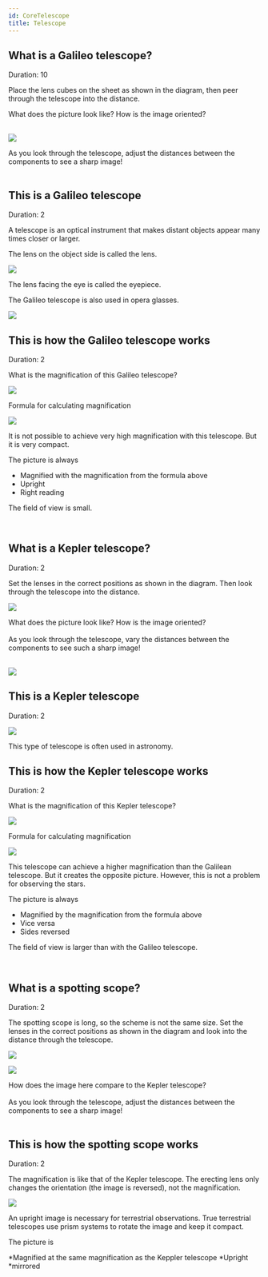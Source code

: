 ```yaml
---
id: CoreTelescope
title: Telescope
---
```

## What is a Galileo telescope?
Duration: 10

Place the lens cubes on the sheet as shown in the diagram, then peer through the telescope into the distance.

<div class="alert info">
What does the picture look like?
How is the image oriented?
</div><br/>


![](../IMAGES/MINIBOX/UC2_minibox_15.png)


<div class="alert-success">
As you look through the telescope, adjust the distances between the components to see a sharp image!
</div><br/>



## This is a Galileo telescope
Duration: 2

A telescope is an optical instrument that makes distant objects appear many times closer or larger.


The lens on the object side is called the lens.

![](../IMAGES/MINIBOX/UC2_minibox_16.png)

The lens facing the eye is called the eyepiece.

The Galileo telescope is also used in opera glasses.

![](../IMAGES/MINIBOX/UC2_minibox_17.png)


## This is how the Galileo telescope works

Duration: 2

What is the magnification of this Galileo telescope?

![](../IMAGES/MINIBOX/UC2_minibox_18.png)

Formula for calculating magnification

![](../IMAGES/MINIBOX/UC2_minibox_19.png)



It is not possible to achieve very high magnification with this telescope. But it is very compact.

<div class="alert-success">
The picture is always

* Magnified with the magnification from the formula above
* Upright
* Right reading

The field of view is small.
</div><br/>




## What is a Kepler telescope?
Duration: 2

Set the lenses in the correct positions as shown in the diagram. Then look through the telescope into the distance.

![](../IMAGES/MINIBOX/UC2_minibox_20.png)

<div class="alert info">
What does the picture look like?
How is the image oriented?
</div><br/>

<div class="alert-success">
As you look through the telescope, vary the distances between the components to see such a sharp image!
</div><br/>

![](../IMAGES/MINIBOX/UC2_minibox_21.png)

## This is a Kepler telescope

Duration: 2

![](../IMAGES/MINIBOX/UC2_minibox_22.png)

This type of telescope is often used in astronomy.



## This is how the Kepler telescope works
Duration: 2

What is the magnification of this Kepler telescope?

![](../IMAGES/MINIBOX/UC2_minibox_24.png)

Formula for calculating magnification

![](../IMAGES/MINIBOX/UC2_minibox_23.png)

This telescope can achieve a higher magnification than the Galilean telescope. But it creates the opposite picture. However, this is not a problem for observing the stars.

<div class="alert-success">
The picture is always

* Magnified by the magnification from the formula above
* Vice versa
* Sides reversed

The field of view is
larger than with the Galileo telescope.
</div><br/>


## What is a spotting scope?
Duration: 2

The spotting scope is long, so the scheme is not the same size.
Set the lenses in the correct positions as shown in the diagram and look into the distance through the telescope.

![](../IMAGES/MINIBOX/UC2_minibox_25.png)

![](../IMAGES/MINIBOX/UC2_minibox_26.png)

<div class="alert info">
How does the image here compare to the Kepler telescope?
</div><br/>

<div class="alert-success">
As you look through the telescope, adjust the distances between the components to see a sharp image!
</div><br/>




## This is how the spotting scope works
Duration: 2

The magnification is like that of the Kepler telescope. The erecting lens only changes the orientation (the image is reversed), not the magnification.

![](../IMAGES/MINIBOX/UC2_minibox_27.png)


An upright image is necessary for terrestrial observations. True terrestrial telescopes use prism systems to rotate the image and keep it compact.

<div class="alert-success">
The picture is

*Magnified at the same magnification as the Keppler telescope
*Upright
*mirrored
</div><br/>
